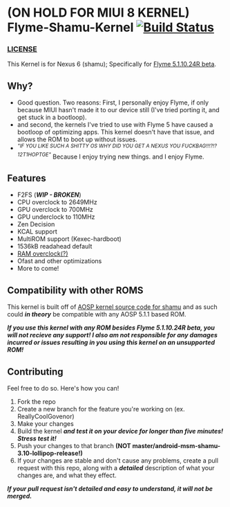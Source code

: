 # (ON HOLD FOR MIUI 8 KERNEL) Flyme-Shamu-Kernel [![Build Status](https://travis-ci.org/ryanguy426/Flyme-Shamu-Kernel.svg?branch=android-msm-shamu-3.10-lollipop-release)](https://travis-ci.org/ryanguy426/Flyme-Shamu-Kernel)
### [LICENSE](https://raw.githubusercontent.com/ryanguy426/Flyme-Shamu-Kernel/android-msm-shamu-3.10-lollipop-release/LICENSE)

This Kernel is for Nexus 6 (shamu); Specifically for [Flyme 5.1.10.24R beta](http://flyme.cn/firmwarelist-33.html#6).

## Why?

* Good question. Two reasons: First, I personally enjoy Flyme, if only because MIUI hasn't made it to our device still (I've tried porting it, and get stuck in a bootloop).
* and second, the kernels I've tried to use with Flyme 5 have caused a bootloop of optimizing apps. This kernel doesn't have that issue, and allows the ROM to boot up without issues.
* <sup>*"IF YOU LIKE SUCH A SHITTY OS WHY DID YOU GET A NEXUS YOU FUCKBAG!!!?!?12T1HOPTGE"*</sup> Because I enjoy trying new things. and I enjoy Flyme.

## Features

* F2FS (***WIP - BROKEN***)
* CPU overclock to 2649MHz
* GPU overclock to 700MHz
* GPU underclock to 110MHz
* Zen Decision
* KCAL support
* MultiROM support (Kexec-hardboot)
* 1536kB readahead default
* [RAM overclock(?)](https://github.com/ryanguy426/Flyme-Shamu-Kernel/commit/5ee8d1353a5d267e60a3c99e78a43e76d6fc289d)
* Ofast and other optimizations
* More to come!

## Compatibility with other ROMS

This kernel is built off of [AOSP kernel source code for shamu](https://android.googlesource.com/kernel/msm.git/+/android-msm-shamu-3.10-lollipop-release) and as such could ***in theory*** be compatible with any AOSP 5.1.1 based ROM.

***If you use this kernel with any ROM besides Flyme 5.1.10.24R beta, you will not recieve any support! I also am not responsible for any damages incurred or issues resulting in you using this kernel on an unsupported ROM!***

## Contributing

Feel free to do so. Here's how you can!

1. Fork the repo
2. Create a new branch for the feature you're working on (ex. ReallyCoolGovenor)
3. Make your changes
4. Build the kernel ***and test it on your device for longer than five minutes! Stress test it!***
5. Push your changes to that branch **(NOT master/android-msm-shamu-3.10-lollipop-release!)**
6. If your changes are stable and don't cause any problems, create a pull request with this repo, along with a ***detailed*** description of what your changes are, and what they effect.

 ***If your pull request isn't detailed and easy to understand, it will not be merged.***
